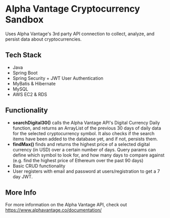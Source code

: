# Alpha Vantage Cryptocurrency Sandbox

Uses Alpha Vantage's 3rd party API connection to collect, analyze, and persist data about cryptocurrencies. 

## Tech Stack
 - Java
 - Spring Boot
 - Spring Security + JWT User Authentication
 - MyBatis & Hibernate
 - MySQL
 - AWS EC2 & RDS

## Functionality
 - **searchDigital30()** calls the Alpha Vantage API's Digital Currency Daily function, and returns an ArrayList of
the previous 30 days of daily data for the selected cryptocurrency symbol. It also checks if the search items have 
been added to the database yet, and if not, persists them.
 - **findMax()** finds and returns the highest price of a selected digital currency (in USD) over a certain number of days. Query
params can define which symbol to look for, and how many days to compare against (e.g. find the highest price of 
Ethereum over the past 90 days)
 - Basic CRUD functionality
 - User registers with email and password at users/registration to get a 7 day JWT. 

## More Info
For more information on the Alpha Vantage API, check out https://www.alphavantage.co/documentation/

